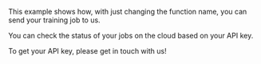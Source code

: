This example shows how, with just changing the function name, you can send your training job to us. 

You can check the status of your jobs on the cloud based on your API key. 

To get your API key, please get in touch with us! 